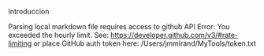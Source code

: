 Introduccion

<!--ts-->

Parsing local markdown file requires access to github API
Error: You exceeded the hourly limit. See: https://developer.github.com/v3/#rate-limiting
or place GitHub auth token here: /Users/jmmirand/MyTools/token.txt

<!-- Added by: jmmirand, at: Sat Dec 26 18:56:19 CET 2020 -->

<!--te-->
